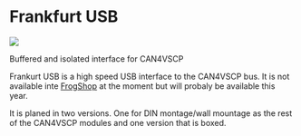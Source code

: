 <h1>Frankfurt USB</h1>

<img src="http://vscp.org/images/logo.png" />

Buffered and isolated interface for CAN4VSCP

Frankurt USB is a high speed USB interface to the CAN4VSCP bus. It is not available inte 
<a href="http://www.frogshop.se">FrogShop</a> at the moment but will probaly be available this year.

It is planed in two versions. One for DIN montage/wall mountage as the rest of the CAN4VSCP modules and
one version that is boxed.

